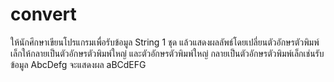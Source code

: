 # convert
ให้นักศึกษาเขียนโปรแกรมเพื่อรับข้อมูล String 1 ชุด แล้วแสดงผลลัพธ์โดยเปลี่ยนตัวอักษรตัวพิมพ์เล็กให้กลายเป็นตัวอักษรตัวพิมพ์ใหญ่ และตัวอักษรตัวพิมพ์ใหญ่ กลายเป็นตัวอักษรตัวพิมพ์เล็กเช่นรับข้อมูล AbcDefg จะแสดงผล aBCdEFG 

